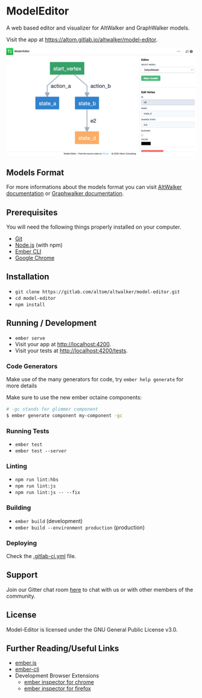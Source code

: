 # ModelEditor

A web based editor and visualizer for AltWalker and GraphWalker models.

Visit the app at https://altom.gitlab.io/altwalker/model-editor.

![Screenshot](./public/assets/screenshots/screenshot.png)

## Models Format

For more informations about the models format you can visit [AltWalker documentation](https://altom.gitlab.io/altwalker/altwalker/modeling.html) or [Graphwalker documentation](https://github.com/GraphWalker/graphwalker-project/wiki/JSON-file-format).

## Prerequisites

You will need the following things properly installed on your computer.

* [Git](https://git-scm.com/)
* [Node.js](https://nodejs.org/) (with npm)
* [Ember CLI](https://ember-cli.com/)
* [Google Chrome](https://google.com/chrome/)

## Installation

* `git clone https://gitlab.com/altom/altwalker/model-editor.git`
* `cd model-editor`
* `npm install`

## Running / Development

* `ember serve`
* Visit your app at [http://localhost:4200](http://localhost:4200).
* Visit your tests at [http://localhost:4200/tests](http://localhost:4200/tests).

### Code Generators

Make use of the many generators for code, try `ember help generate` for more details

Make sure to use the new ember octaine components:

```bash
# -gc stands for glimmer component
$ ember generate component my-component -gc
```

### Running Tests

* `ember test`
* `ember test --server`

### Linting

* `npm run lint:hbs`
* `npm run lint:js`
* `npm run lint:js -- --fix`

### Building

* `ember build` (development)
* `ember build --environment production` (production)

### Deploying

Check the [.gitlab-ci.yml](.gitlab-ci.yml) file.

## Support

Join our Gitter chat room [here](https://gitter.im/altwalker/community) to chat with us or with other members of the community.

## License

Model-Editor is licensed under the GNU General Public License v3.0.

## Further Reading/Useful Links

* [ember.js](https://emberjs.com/)
* [ember-cli](https://ember-cli.com/)
* Development Browser Extensions
  * [ember inspector for chrome](https://chrome.google.com/webstore/detail/ember-inspector/bmdblncegkenkacieihfhpjfppoconhi)
  * [ember inspector for firefox](https://addons.mozilla.org/en-US/firefox/addon/ember-inspector/)
